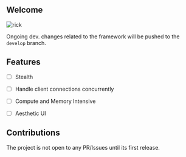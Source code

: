 ## Welcome

<img title="rick" alt="rick" src="https://w.wallhaven.cc/full/n6/wallhaven-n6rgrq.png">

Ongoing dev. changes related to the framework will be pushed to the `develop` branch. 

## Features

- [ ] Stealth
- [ ] Handle client connections concurrently
- [ ] Compute and Memory Intensive 
- [ ] Aesthetic UI


## Contributions

The project is not open to any PR/Issues until its first release.